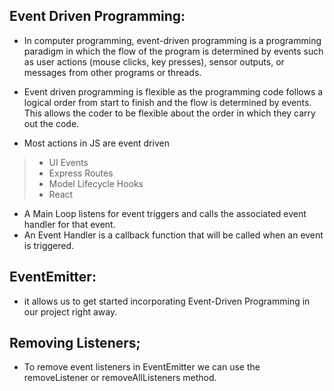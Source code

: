## Event Driven Programming:
- In computer programming, event-driven programming is a programming paradigm in which the flow of the program is determined by events such as user actions (mouse clicks, key presses), sensor outputs, or messages from other programs or threads.
- Event driven programming is flexible as the programming code follows a logical order from start to finish and the flow is determined by events. This allows the coder to be flexible about the order in which they carry out the code.

- Most actions in JS are event driven
>- UI Events
>- Express Routes
>- Model Lifecycle Hooks
>- React

- A Main Loop listens for event triggers and calls the associated event handler for that event.
- An Event Handler is a callback function that will be called when an event is triggered.

## EventEmitter:
- it allows us to get started incorporating Event-Driven Programming in our project right away.

## Removing Listeners;
- To remove event listeners in EventEmitter we can use the removeListener or removeAllListeners method.
